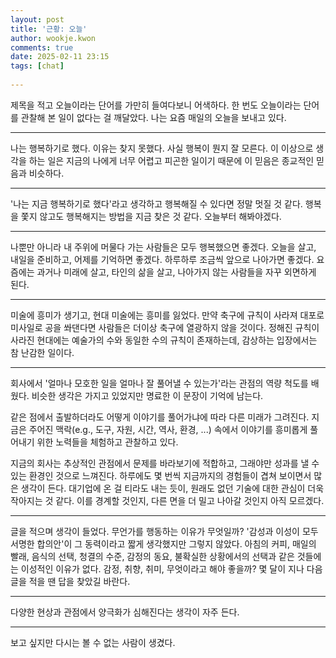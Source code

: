 ```yaml
---  
layout: post  
title: '근황: 오늘'  
author: wookje.kwon  
comments: true  
date: 2025-02-11 23:15  
tags: [chat]  
  
---  
```


제목을 적고 오늘이라는 단어를 가만히 들여다보니 어색하다. 한 번도 오늘이라는 단어를 관찰해 본 일이 없다는 걸 깨달았다. 나는 요즘 매일의 오늘을 보내고 있다.  

---

나는 행복하기로 했다. 이유는 찾지 못했다. 사실 행복이 뭔지 잘 모른다. 이 이상으로 생각을 하는 일은 지금의 나에게 너무 어렵고 피곤한 일이기 때문에 이 믿음은 종교적인 믿음과 비슷하다.  

---

'나는 지금 행복하기로 했다'라고 생각하고 행복해질 수 있다면 정말 멋질 것 같다. 행복을 쫓지 않고도 행복해지는 방법을 지금 찾은 것 같다. 오늘부터 해봐야겠다.  

---

나뿐만 아니라 내 주위에 머물다 가는 사람들은 모두 행복했으면 좋겠다. 오늘을 살고, 내일을 준비하고, 어제를 기억하면 좋겠다. 하루하루 조금씩 앞으로 나아가면 좋겠다. 요즘에는 과거나 미래에 살고, 타인의 삶을 살고, 나아가지 않는 사람들을 자꾸 외면하게 된다.  

---

미술에 흥미가 생기고, 현대 미술에는 흥미를 잃었다. 만약 축구에 규칙이 사라져 대포로 미사일로 공을 쏴댄다면 사람들은 더이상 축구에 열광하지 않을 것이다. 정해진 규칙이 사라진 현대에는 예술가의 수와 동일한 수의 규칙이 존재하는데, 감상하는 입장에서는 참 난감한 일이다.  

---

회사에서 '얼마나 모호한 일을 얼마나 잘 풀어낼 수 있는가'라는 관점의 역량 척도를 배웠다. 비슷한 생각은 가지고 있었지만 명료한 이 문장이 기억에 남는다.  

같은 점에서 출발하더라도 어떻게 이야기를 풀어가냐에 따라 다른 미래가 그려진다. 지금은 주어진 맥락(e.g., 도구, 자원, 시간, 역사, 환경, ...) 속에서 이야기를 흥미롭게 풀어내기 위한 노력들을 체험하고 관찰하고 있다.  

지금의 회사는 추상적인 관점에서 문제를 바라보기에 적합하고, 그래야만 성과를 낼 수 있는 환경인 것으로 느껴진다. 하루에도 몇 번씩 지금까지의 경험들이 겹쳐 보이면서 많은 생각이 든다. 대기업에 온 걸 티라도 내는 듯이, 원래도 없던 기술에 대한 관심이 더욱 작아지는 것 같다. 이를 경계할 것인지, 다른 면을 더 밀고 나아갈 것인지 아직 모르겠다.  

---

글을 적으며 생각이 들었다. 무언가를 행동하는 이유가 무엇일까? '감성과 이성이 모두 서명한 합의안'이 그 동력이라고 짧게 생각했지만 그렇지 않았다. 아침의 커피, 매일의 빨래, 음식의 선택, 청결의 수준, 감정의 동요, 불확실한 상황에서의 선택과 같은 것들에는 이성적인 이유가 없다. 감정, 취향, 취미, 무엇이라고 해야 좋을까? 몇 달이 지나 다음 글을 적을 땐 답을 찾았길 바란다.  

---

다양한 현상과 관점에서 양극화가 심해진다는 생각이 자주 든다.  

---

보고 싶지만 다시는 볼 수 없는 사람이 생겼다.  